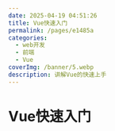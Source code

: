 ```yaml
---
date: 2025-04-19 04:51:26
title: Vue快速入门
permalink: /pages/e1485a
categories:
  - web开发
  - 前端
  - Vue
coverImg: /banner/5.webp
description: 讲解Vue的快速上手
---
```


# Vue快速入门